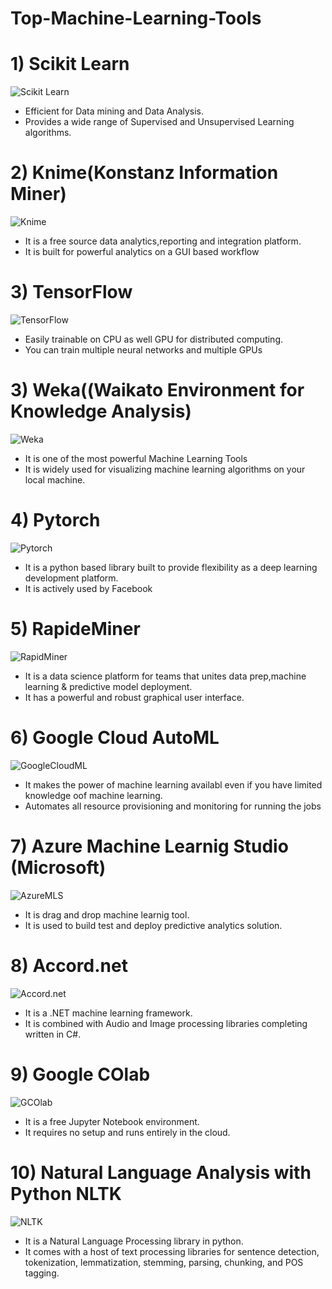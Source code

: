 # Top-Machine-Learning-Tools
# 1) Scikit Learn
![Scikit Learn](https://github.com/sweekrithishetty/Top-Machine-Learning-Tools/blob/main/scikit.png)      

- Efficient for Data mining and Data Analysis.  
- Provides a wide range of Supervised and Unsupervised Learning algorithms.

# 2) Knime(Konstanz Information Miner)
![Knime](https://github.com/sweekrithishetty/Top-Machine-Learning-Tools/blob/main/images.png)
- It is a free source data analytics,reporting and integration platform.
- It is built for powerful analytics on a GUI based workflow

# 3) TensorFlow
![TensorFlow](https://github.com/sweekrithishetty/Top-Machine-Learning-Tools/blob/main/download.png)

- Easily trainable on CPU as well GPU for distributed computing.
- You can train multiple neural networks and multiple GPUs

# 3) Weka((Waikato Environment for Knowledge Analysis)
![Weka](https://github.com/sweekrithishetty/Top-Machine-Learning-Tools/blob/main/download.jfif)

- It is one of the most powerful Machine Learning Tools
- It is widely used for visualizing machine learning algorithms on your local machine.

# 4) Pytorch
![Pytorch](https://github.com/sweekrithishetty/Top-Machine-Learning-Tools/blob/main/download%20(1).png)

- It is a python based library built to provide flexibility as a deep learning development platform.
- It is actively used by Facebook

# 5) RapideMiner
![RapidMiner](https://github.com/sweekrithishetty/Top-Machine-Learning-Tools/blob/main/images%20(1).png)

- It is a data science platform for teams that unites data prep,machine learning  & predictive model deployment.
- It has a powerful and robust graphical user interface.

# 6) Google Cloud AutoML
![GoogleCloudML](https://github.com/sweekrithishetty/Top-Machine-Learning-Tools/blob/main/download%20(2).png)

- It makes the power of machine learning availabl even if you have limited knowledge  oof machine learning.
- Automates all resource provisioning and monitoring for running the jobs

# 7) Azure Machine Learnig Studio (Microsoft)
![AzureMLS](https://github.com/sweekrithishetty/Top-Machine-Learning-Tools/blob/main/download%20(3).png)

- It is drag and drop machine learnig tool.
- It is used to build test and deploy predictive analytics solution.

# 8) Accord.net
![Accord.net](https://github.com/sweekrithishetty/Top-Machine-Learning-Tools/blob/main/images%20(2).png)

- It is a .NET machine learning framework.
- It is combined with Audio and Image processing libraries completing written in C#.

# 9) Google COlab
![GCOlab](https://github.com/sweekrithishetty/Top-Machine-Learning-Tools/blob/main/download%20(4).png)

- It is a free Jupyter Notebook environment.
- It requires no setup and runs entirely in the cloud.

# 10) Natural Language Analysis with Python NLTK

![NLTK](https://github.com/sweekrithishetty/Top-Machine-Learning-Tools/blob/main/download.png)
- It is a Natural Language Processing library in python.
- It comes with a host of text processing libraries for sentence detection, tokenization, lemmatization, stemming, parsing, chunking, and POS tagging. 


                                                                                                            
                                                                                      
